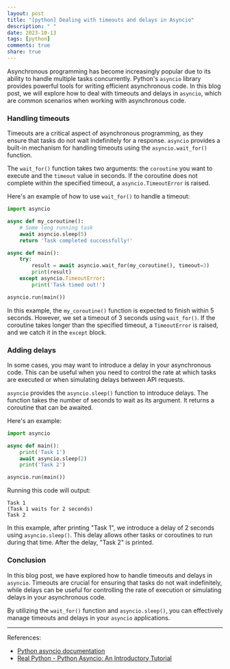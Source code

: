 ```yaml
---
layout: post
title: "[python] Dealing with timeouts and delays in Asyncio"
description: " "
date: 2023-10-13
tags: [python]
comments: true
share: true
---
```


Asynchronous programming has become increasingly popular due to its ability to handle multiple tasks concurrently. Python's `asyncio` library provides powerful tools for writing efficient asynchronous code. In this blog post, we will explore how to deal with timeouts and delays in `asyncio`, which are common scenarios when working with asynchronous code.

### Handling timeouts

Timeouts are a critical aspect of asynchronous programming, as they ensure that tasks do not wait indefinitely for a response. `asyncio` provides a built-in mechanism for handling timeouts using the `asyncio.wait_for()` function. 

The `wait_for()` function takes two arguments: the `coroutine` you want to execute and the `timeout` value in seconds. If the coroutine does not complete within the specified timeout, a `asyncio.TimeoutError` is raised.

Here's an example of how to use `wait_for()` to handle a timeout:

```python
import asyncio

async def my_coroutine():
    # Some long running task
    await asyncio.sleep(5)
    return 'Task completed successfully!'

async def main():
    try:
        result = await asyncio.wait_for(my_coroutine(), timeout=3)
        print(result)
    except asyncio.TimeoutError:
        print('Task timed out!')

asyncio.run(main())
```

In this example, the `my_coroutine()` function is expected to finish within 5 seconds. However, we set a timeout of 3 seconds using `wait_for()`. If the coroutine takes longer than the specified timeout, a `TimeoutError` is raised, and we catch it in the `except` block.

### Adding delays

In some cases, you may want to introduce a delay in your asynchronous code. This can be useful when you need to control the rate at which tasks are executed or when simulating delays between API requests.

`asyncio` provides the `asyncio.sleep()` function to introduce delays. The function takes the number of seconds to wait as its argument. It returns a coroutine that can be awaited.

Here's an example:

```python
import asyncio

async def main():
    print('Task 1')
    await asyncio.sleep(2)
    print('Task 2')

asyncio.run(main())
```

Running this code will output:

```
Task 1
(Task 1 waits for 2 seconds)
Task 2
```

In this example, after printing "Task 1", we introduce a delay of 2 seconds using `asyncio.sleep()`. This delay allows other tasks or coroutines to run during that time. After the delay, "Task 2" is printed.

### Conclusion

In this blog post, we have explored how to handle timeouts and delays in `asyncio`. Timeouts are crucial for ensuring that tasks do not wait indefinitely, while delays can be useful for controlling the rate of execution or simulating delays in your asynchronous code.

By utilizing the `wait_for()` function and `asyncio.sleep()`, you can effectively manage timeouts and delays in your `asyncio` applications.

---

References:
- [Python asyncio documentation](https://docs.python.org/3/library/asyncio.html)
- [Real Python - Python Asyncio: An Introductory Tutorial](https://realpython.com/async-io-python/)